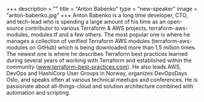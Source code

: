 +++
description = ""
title = "Anton Babenko"
type = "new-speaker"
image = "anton-babenko.jpg"
+++
Anton Babenko is a long time developer, CTO, and tech-lead who is spending a large amount of his time as an open-source contributor to various Terraform & AWS projects, terraform-aws-modules, modules.tf and a few others. The most popular one is where he manages a collection of verified Terraform AWS modules (terraform-aws-modules on GitHub) which is being downloaded more than 1,5 million times. The newest one is where he describes Terraform best practices learned during several years of working with Terraform and established within the community (www.terraform-best-practices.com). He also leads AWS, DevOps and HashiCorp User Groups in Norway, organizes DevOpsDays Oslo, and speaks often at various technical meetups and conferences. He is passionate about all-things-cloud and solution architecture combined with automation and scripting.